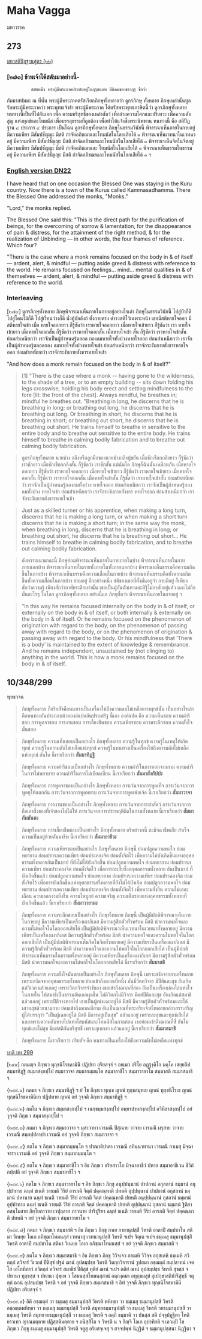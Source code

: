 # Maha Vagga
มหาวรรค

## 273
[มหาสติปัฏฐานสูตร (๒๒)](https://84000.org/tipitaka/read/r.php?B=10&A=6257&eng=)

### [๒๗๓] ข้าพเจ้าได้สดับมาอย่างนี้-
             สมัยหนึ่ง พระผู้มีพระภาคประทับอยู่ในกุรุชนบท มีนิคมของชาวกุรุ ชื่อว่า
กัมมาสทัมมะ ณ ที่นั้น พระผู้มีพระภาคตรัสเรียกภิกษุทั้งหลายว่า ดูกรภิกษุ
ทั้งหลาย ภิกษุเหล่านั้นทูลรับพระผู้มีพระภาคว่า พระพุทธเจ้าข้า พระผู้มีพระภาค
ได้ตรัสพระพุทธภาษิตนี้ว่า ดูกรภิกษุทั้งหลาย หนทางนี้เป็นที่ไปอันเอก เพื่อ
ความบริสุทธิ์ของเหล่าสัตว์ เพื่อล่วงความโศกและปริเทวะ เพื่อความดับสูญ
แห่งทุกข์และโทมนัส เพื่อบรรลุธรรมที่ถูกต้อง เพื่อทำให้แจ้งซึ่งพระนิพพาน
หนทางนี้ คือ สติปัฏฐาน ๔ ประการ ๔ ประการ เป็นไฉน ดูกรภิกษุทั้งหลาย
ภิกษุในธรรมวินัยนี้ พิจารณาเห็นกายในกายอยู่ มีความเพียร มีสัมปชัญญะ
มีสติ กำจัดอภิชฌาและโทมนัสในโลกเสียได้ ๑ พิจารณาเห็นเวทนาในเวทนาอยู่
มีความเพียร มีสัมปชัญญะ มีสติ กำจัดอภิชฌาและโทมนัสในโลกเสียได้ ๑
พิจารณาเห็นจิตในจิตอยู่ มีความเพียร มีสัมปชัญญะ มีสติ กำจัดอภิชฌาและ
โทมนัสในโลกเสียได้ ๑ พิจารณาเห็นธรรมในธรรมอยู่ มีความเพียร มีสัมปชัญญะ
มีสติ กำจัดอภิชฌาและโทมนัสในโลกเสียได้ ๑ ฯ

### [English version DN22](https://accesstoinsight.org/tipitaka/dn/dn.22.0.than.html)

I have heard that on one occasion the Blessed One was staying in the Kuru country. Now there is a town of the Kurus called Kammasadhamma. There the Blessed One addressed the monks, "Monks."

"Lord," the monks replied.

The Blessed One said this: "This is the direct path for the purification of beings, for the overcoming of sorrow & lamentation, for the disappearance of pain & distress, for the attainment of the right method, & for the realization of Unbinding — in other words, the four frames of reference. Which four?

"There is the case where a monk remains focused on the body in & of itself — ardent, alert, & mindful — putting aside greed & distress with reference to the world. He remains focused on feelings... mind... mental qualities in & of themselves — ardent, alert, & mindful — putting aside greed & distress with reference to the world.

### Interleaving
[๒๗๔] ดูกรภิกษุทั้งหลาย ภิกษุพิจารณาเห็นกายในกายอยู่อย่างไรเล่า
ภิกษุในธรรมวินัยนี้ ไปสู่ป่าก็ดี ไปสู่โคนไม้ก็ดี ไปสู่เรือนว่างก็ดี นั่งคู้บัลลังก์
ตั้งกายตรง ดำรงสติไว้เฉพาะหน้า เธอมีสติหายใจออก มีสติหายใจเข้า เมื่อ
หายใจออกยาว ก็รู้ชัดว่า เราหายใจออกยาว เมื่อหายใจเข้ายาว ก็รู้ชัดว่า เรา
หายใจเข้ายาว เมื่อหายใจออกสั้น ก็รู้ชัดว่า เราหายใจออกสั้น เมื่อหายใจเข้า
สั้น ก็รู้ชัดว่า เราหายใจเข้าสั้น ย่อมสำเหนียกว่า เราจักเป็นผู้กำหนดรู้ตลอด
กองลมหายใจทั้งปวงหายใจออก ย่อมสำเหนียกว่า เราจักเป็นผู้กำหนดรู้ตลอดกอง
ลมหายใจทั้งปวงหายใจเข้า ย่อมสำเหนียกว่า เราจักระงับกายสังขารหายใจออก
ย่อมสำเหนียกว่า เราจักระงับกายสังขารหายใจเข้า 

"And how does a monk remain focused on the body in & of itself?"

> [1] "There is the case where a monk -- having gone to the wilderness, to the shade of a tree, or to an empty building -- sits down folding his legs crosswise, holding his body erect and setting mindfulness to the fore [lit: the front of the chest]. Always mindful, he breathes in; mindful he breathes out.
> "Breathing in long, he discerns that he is breathing in long; or breathing out long, he discerns that he is breathing out long. Or breathing in short, he discerns that he is breathing in short; or breathing out short, he discerns that he is breathing out short. He trains himself to breathe in sensitive to the entire body and to breathe out sensitive to the entire body. He trains himself to breathe in calming bodily fabrication and to breathe out calming bodily fabrication.

>ดูกรภิกษุทั้งหลาย นายช่าง กลึงหรือลูกมือของนายช่างกลึงผู้ขยัน เมื่อชักเชือกกลึงยาว ก็รู้ชัดว่า เราชักยาว เมื่อชักเชือกกลึงสั้น ก็รู้ชัดว่า เราชักสั้น 
> แม้ฉันใด ภิกษุก็ฉันนั้นเหมือนกัน
> เมื่อหายใจออกยาว ก็รู้ชัดว่า เราหายใจออกยาว เมื่อหายใจเข้ายาว ก็รู้ชัดว่า เราหายใจเข้ายาว 
> เมื่อหายใจออกสั้น ก็รู้ชัดว่า เราหายใจออกสั้น 
> เมื่อหายใจเข้าสั้น ก็รู้ชัดว่า เราหายใจเข้าสั้น 
> ย่อมสำเหนียกว่า เราจักเป็นผู้กำหนดรู้กองลมทั้งปวง
> หายใจออก ย่อมสำเหนียกว่า เราจักเป็นผู้กำหนดรู้กองลมทั้งปวง
> หายใจเข้า ย่อมสำเหนียกว่า เราจักระงับกายสังขาร
> หายใจออก ย่อมสำเหนียกว่า เราจักระงับกายสังขารหายใจเข้า

> Just as a skilled turner or his apprentice, when making a long turn, discerns that he is making a long turn, or when making a short turn discerns that he is making a short turn; 
> in the same way the monk, 
> when breathing in long, discerns that he is breathing in long; 
> or breathing out short, he discerns that he is breathing out short... 
> He trains himself to breathe in calming bodily fabrication, and to breathe out calming bodily fabrication.

> ดังพรรณนามาฉะนี้ ภิกษุย่อมพิจารณาเห็นกายในกายภายในบ้าง 
> พิจารณาเห็นกายในกายภายนอกบ้าง 
> พิจารณาเห็นกายในกายทั้งภายในทั้งภายนอกบ้าง 
> พิจารณาเห็นธรรมคือความเกิดขึ้นในกายบ้าง 
> พิจารณาเห็นธรรมคือความเสื่อมในกายบ้าง 
> พิจารณาเห็นธรรมคือทั้งความเกิดขึ้นทั้งความเสื่อมในกายบ้าง ย่อมอยู่ อีกอย่างหนึ่ง 
> สติของเธอที่ตั้งมั่นอยู่ว่า กายมีอยู่ ก็เพียงสักว่าความรู้ เพียงสักว่าอาศัยระลึกเท่านั้น 
> เธอเป็นผู้อันตัณหาและทิฐิไม่อาศัยอยู่แล้ว และไม่ถือมั่นอะไรๆ ในโลก 
> ดูกรภิกษุทั้งหลาย อย่างนี้แล ภิกษุชื่อว่า พิจารณาเห็นกายในกายอยู่ ฯ 

> "In this way he remains focused internally on the body in & of itself, 
> or externally on the body in & of itself, 
> or both internally & externally on the body in & of itself. 
> Or he remains focused on the phenomenon of origination with regard to the body, 
> on the phenomenon of passing away with regard to the body, 
> or on the phenomenon of origination & passing away with regard to the body. 
> Or his mindfulness that ’There is a body’ is maintained to the extent of knowledge & remembrance. 
> And he remains independent, unsustained by (not clinging to) anything in the world. 
> This is how a monk remains focused on the body in & of itself.




## 10/348/299

พุทธวจน
> ภิกษุทั้งหลาย ก็อริยสัจคือหนทางเป็นเครื่องให้ถึงความดบไม่เหลือแห่งทุกข์นั้น เป็นอย่างไรเล่า
> คือหนทางอันประกอบด้วยองค์แปดอันประเสริฐ นี้เอง
> องค์แปด คือ
> ความเห็นชอบ ความดำริชอบ
> การพูดจาชอบ การงานชอบ การเลี้ยงชีพชอบ
> ความเพียรชอบ ความระลึกชอบ ความตั้งใจมั่นชอบ

> ภิกษุทั้งหลาย ความเห็นชอบเป็นอย่างไร
> ภิกษุทั้งหลาย ความรู้ในทุกข์ ความรู้ในเหตุให้เกิดทุกข์ ความรู้ในความดับไม่เหลือแห่งทุกข์ ความรู้ในหนทางเป็นเครื่องให้ถึงความดับไม่เหลือแห่งทุกข์ อันใด นี้เราเรียกว่า **สัมมาทิฏฐิ**

> ภิกษุทั้งหลาย ความดำริชอบเป็นอย่างไร
> ภิกษุทั้งหลาย ความดำริในการออกจากกาม ความดำริในการไม่พยาบาท ความดำริในการไม่เบียดเบียน นี้เราเรียกว่า **สัมมาสังกัปปะ**

> ภิกษุทั้งหลาย การพูดจาชอบเป็นอย่างไร
> ภิกษุทั้งหลาย การเว้นจากการพูดเท็จ การเว้นจากการพูดยุให้แตกกัน การเว้นจากการพูดหยาบ การเว้นจากการพูดเพ้อเจ้อ นี้เราเรียกว่า **สัมมาวาจา**

> ภิกษุทั้งหลาย การงานชอบเป็นอย่างไร
> ภิกษุทั้งหลาย การเว้นจากการฆ่าสัตว์ การเว้นจากการถือเอาสิ่งของที่เจ้าของไม่ได้ให้ การเว้นจากการประพฤติผิดในกามทั้งหลาย นี้เราเรียกว่า **สัมมากัมมันตะ**

> ภิกษุทั้งหลาย การเลี้ยงชีพชอบเป็นอย่างไร
> ภิกษุทั้งหลาย อริยสาวกนี้ ละมิจฉาชีพเสีย สำเร็จความเป็นอยู่ด้วยสัมมาชีพ นี้เราเรียกว่า **สัมมาอาชีวะ**

> ภิกษุทั้งหลาย ความเพียรชอบเป็นอย่างไร
> ภิกษุทั้งหลาย ภิกษุนี้ ย่อมปลูกความพอใจ ย่อมพยายาม ย่อมปรารภความเพียร ย่อมประคองจิต ย่อมตั้งจิตไว้ เพื่อความไม่บังเกิดขึ้นแห่งอกุศลธรรมทั้งหลายอันเป็นบาป ที่ยังไม่ได้บังเกิดขึ้น 
> ย่อมปลูกความพอใจ ย่อมพยายาม ย่อมปรารภความเพียร ย่อมประคองจิต ย่อมตั้งจิตไว้ เพื่อการละเสียซึ่งอกุศลกรรมทั้งหลาย อันเป็นบาป ที่บังเกิดขึ้นแล้ว
> ย่อมปลูกความพอใจ ย่อมพยายาม ย่อมปรารภความเพียร ย่อมประคองจิต ย่อมตั้งจิตไว้ เพื่อการบังเกิดขึ้นแห่งกุศลธรรมทั้งหลายที่ยังไม่ได้บังเกิด
> ย่อมปลูกความพอใจ ย่อมพยายาม ย่อมปรารภความเพียร ย่อมประคองจิต ย่อมตั้งจิตไว้ เพื่อความยั่งยืน ความไม่เลอะเลือน ความงอกงามยิ่งขึ้น ความไพบูลย์ ความเจริญ ความเต็มรอบแห่งกุศลธรรมทั้งหลายที่บังเกิดขึ้นแล้ว
> นี้เราเรียกว่า **สัมมาวายามะ**

> ภิกษุทั้งหลาย ความระลึกชอบเป็นอย่างไร
> ภิกษุทั้งหลาย ภิกษุนี้ เป็นผู้มีปกติพิจารณาเห็นกายในกายอยู่ มีความเพียรเป็นเครื่องเผากิเลส มีความรู้สึกตัวทั่วพร้อม มีสติ นำความพอใจและความไม่พอใจในโลกออกเสียได้
> เป็นผู้มีปกติพิจารณาเห็นเวทนาในเวทนาทั้งหลายอยู่ มีความเพียรเป็นเครื่องเผากิเลส มีความรู้สึกตัวทั่วพร้อม มีสติ นำความพอใจและความไม่พอใจในโลกออกเสียได้
> เป็นผู้มีปกติพิจารณาเห็นจิตในจิตทั้งหลายอยู่ มีความเพียรเป็นเครื่องเผากิเลส มีความรู้สึกตัวทั่วพร้อม มีสติ นำความพอใจและความไม่พอใจในโลกออกเสียได้
> เป็นผู้มีปกติพิจารณาเห็นธรรมในธรรมทั้งหลายอยู่ มีความเพียรเป็นเครื่องเผากิเลส มีความรู้สึกตัวทั่วพร้อม มีสติ นำความพอใจและความไม่พอใจในโลกออกเสียได้
> นี้เราเรียกว่า **สัมมาสติ**

> ภิกษุทั้งหลาย ความตั้งใจมั่นชอบเป็นอย่างไร
> ภิกษุทั้งหลาย ภิกษุนี้ เพราะสงัดจากกามทั้งหลาย เพราะสงัดจากอกุศลธรรมทั้งหลาย ย่อมเข้าถึงฌาณที่หนึ่ง อันมีวิตกวิจาร มีปีติและสุข อันเกิดแต่วิเวก แล้วแลอยู่
> เพราะวิตกวิจารรำงับลง เธอเข้าถึงฌาณที่สอง อันเป็นเครื่องผ่องใสแห่งใจในภายใน ให้สมาธิเป็นธรรมอันเอกผุดขึ้น ไม่มีวิตกไม่มีวิจาร มีแต่ปีติและสุข อันเกิดแต่สมาธิแล้วแลอยู่
> เพราะปีติจางหายไป เธอเป็นผู้เพ่งเฉยอยู่ได้ มีสติ มีความรู้สึกตัวทั่วพร้อมและได้เสวยสุขด้วยนามกาย ย่อมเข้าถึงฌาณที่สาม อันเป็นฌาณที่พระอริยเจ้าทั้งหลายกล่าวสรรเสริญผู้ได้บรรลุว่า "เป็นผู้เฉยอยู่ได้ มีสติ มีการอยู่เป็นสุข" แล้วแลอยู่
> เพราะละสุขและทุกข์เสียได้ และเพราะความดับหายไปแห่งโสมนัสและโทมนัสในกาลก่อน เธอย่อมเข้าถึงฌาณที่สี่ อันไม่ทุกข์และไม่สุข มีแต่สติอันบริสุทธิ์ เพราะอุเบกขา แล้วแลอยู่
> นี้เราเรียกว่า **สัมมาสมาธิ**

> ภิกษุทั้งหลาย นี้เราเรียกว่า อริยสัจ คือ หนทางเป็นเครื่องให้ถึงความดับไม่เหลือแห่งทุกข์

[บาลี บท 299](https://84000.org/tipitaka/read/pali_read.php?B=10&A=6842&w=&modeTY=2)

[๒๙๙]  กตมญฺจ  ภิกฺขเว  ทุกฺขนิโรธคามินี  ปฏิปทา  อริยสจฺจํ  ฯ
อยเมว  อริโย  อฏฺฐงฺคิโก  มคฺโค  เสยฺยถีทํ  สมฺมาทิฏฺฐิ  สมฺมาสงฺกปฺโป
สมฺมาวาจา   สมฺมากมฺมนฺโต   สมฺมาอาชีโว   สมฺมาวายาโม   สมฺมาสติ
สมฺมาสมาธิ ฯ

{๒๙๙.๑}  กตมา  จ  ภิกฺขเว  สมฺมาทิฏฺฐิ ฯ ยํ โข ภิกฺขเว ทุกฺเข
ญาณํ    ทุกฺขสมุทเย    ญาณํ   ทุกฺขนิโรเธ   ญาณํ   ทุกฺขนิโรธคามินิยา
ปฏิปทาย ญาณํ อยํ วุจฺจติ ภิกฺขเว สมฺมาทิฏฺฐิ ฯ

{๒๙๙.๒}  กตโม  จ  ภิกฺขเว  สมฺมาสงฺกปฺโป ฯ เนกฺขมฺมสงฺกปฺโป
อพฺยาปาทสงฺกปฺโป อวิหึสาสงฺกปฺโป อยํ วุจฺจติ ภิกฺขเว สมฺมาสงฺกปฺโป ฯ
     
{๒๙๙.๓}  กตมา  จ  ภิกฺขเว  สมฺมาวาจา  ฯ มุสาวาทา เวรมณี
ปิสุณาย   วาจาย   เวรมณี   ผรุสาย   วาจาย  เวรมณี  สมฺผปฺปลาปา
เวรมณี อยํ วุจฺจติ ภิกฺขเว สมฺมาวาจา ฯ

{๒๙๙.๔}   กตโม  จ  ภิกฺขเว  สมฺมากมฺมนฺโต  ฯ  ปาณาติปาตา
เวรมณี   อทินฺนาทานา   เวรมณี   กาเมสุ   มิจฺฉาจารา  เวรมณี  อยํ
วุจฺจติ ภิกฺขเว สมฺมากมฺมนฺโต ฯ

{๒๙๙.๕}  กตโม จ ภิกฺขเว สมฺมาอาชีโว ฯ อิธ ภิกฺขเว อริยสาวโก
มิจฺฉาอาชีวํ  ปหาย  สมฺมาอาชีเวน  ชีวิกํ  กปฺเปติ  อยํ  วุจฺจติ  ภิกฺขเว
สมฺมาอาชีโว ฯ

{๒๙๙.๖}  กตโม  จ  ภิกฺขเว  สมฺมาวายาโม ฯ อิธ ภิกฺขเว ภิกฺขุ
อนุปฺปนฺนานํ  ปาปกานํ  อกุสลานํ  ธมฺมานํ อนุปฺปาทาย ฉนฺทํ ชเนติ วายมติ
วิริยํ    อารภติ    จิตฺตํ   ปคฺคณฺหาติ   ปทหติ   อุปฺปนฺนานํ   ปาปกานํ
อกุสลานํ   ธมฺมานํ   ปหานาย   ฉนฺทํ   ชเนติ  วายมติ  วิริยํ  อารภติ
จิตฺตํ     ปคฺคณฺหาติ     ปทหติ     อนุปฺปนฺนานํ    กุสลานํ    ธมฺมานํ
อุปฺปาทาย   ฉนฺทํ   ชเนติ   วายมติ   วิริยํ  อารภติ  จิตฺตํ  ปคฺคณฺหาติ
ปทหติ     อุปฺปนฺนานํ     กุสลานํ    ธมฺมานํ    ฐิติยา    อสมฺโมสาย
ภิยฺโยภาวาย   เวปุลฺลาย   ภาวนาย  ปาริปูริยา  ฉนฺทํ  ชเนติ  วายมติ
วิริยํ   อารภติ   จิตฺตํ   ปคฺคณฺหาติ   ปทหติ   ฯ  อยํ  วุจฺจติ  ภิกฺขเว
สมฺมาวายาโม ฯ

{๒๙๙.๗}  กตมา  จ  ภิกฺขเว  สมฺมาสติ  ฯ  อิธ  ภิกฺขเว  ภิกฺขุ
กาเย   กายานุปสฺสี   วิหรติ   อาตาปี   สมฺปชาโน   สติมา   วิเนยฺย
โลเก    อภิชฺฌาโทมนสฺสํ    เวทนาสุ   เวทนานุปสฺสี   วิหรติ   ฯเปฯ
จิตฺเต   ฯเปฯ   ธมฺเมสุ   ธมฺมานุปสฺสี   วิหรติ   อาตาปี   สมฺปชาโน
สติมา   วิเนยฺย   โลเก   อภิชฺฌาโทมนสฺสํ   ฯ   อยํ  วุจฺจติ  ภิกฺขเว
สมฺมาสติ ฯ

{๒๙๙.๘}  กตโม จ ภิกฺขเว สมฺมาสมาธิ  ฯ อิธ ภิกฺขเว ภิกฺขุ วิวิจฺเจว
กาเมหิ  วิวิจฺจ  อกุสเลหิ  ธมฺเมหิ  สวิตกฺกํ  สวิจารํ วิเวกชํ ปีติสุขํ ปฐมํ
ฌานํ   อุปสมฺปชฺช   วิหรติ  วิตกฺกวิจารานํ  วูปสมา  อชฺฌตฺตํ  สมฺปสาทนํ
เจตโส   เอโกทิภาวํ   อวิตกฺกํ   อวิจารํ  สมาธิชํ  ปีติสุขํ  ทุติยํ  ฌานํ
ฯเปฯ  ตติยํ  ฌานํ  อุปสมฺปชฺช  วิหรติ  สุขสฺส  จ  ปหานา  ทุกฺขสฺส  จ
ปหานา    ปุพฺเพ    ว   โสมนสฺสโทมนสฺสานํ   อตฺถงฺคมา   อทุกฺขมสุขํ
อุเปกฺขาสติปาริสุทฺธึ   จตุตฺถํ   ฌานํ  อุปสมฺปชฺช  วิหรติ  ฯ  อยํ  วุจฺจติ
ภิกฺขเว  สมฺมาสมาธิ  ฯ  อิทํ  วุจฺจติ  ภิกฺขเว  ทุกฺขนิโรธคามินี  ปฏิปทา
อริยสจฺจํ ฯ

{๒๙๙.๙}   อิติ   อชฺฌตฺตํ   วา   ธมฺเมสุ   ธมฺมานุปสฺสี  วิหรติ
พหิทฺธา    วา   ธมฺเมสุ   ธมฺมานุปสฺสี   วิหรติ   อชฺฌตฺตพหิทฺธา   วา
ธมฺเมสุ   ธมฺมานุปสฺสี   วิหรติ   สมุทยธมฺมานุปสฺสี  วา  ธมฺเมสุ  วิหรติ
วยธมฺมานุปสฺสี    วา    ธมฺเมสุ    วิหรติ   สมุทยวยธมฺมานุปสฺสี   วา
ธมฺเมสุ   วิหรติ   ฯ   อตฺถิ   ธมฺมาติ   วา  ปนสฺส  สติ  ปจฺจุปฏฺฐิตา
โหติ   ยาวเทว   ญาณมตฺตาย  ปฏิสฺสติมตฺตาย  ฯ  อนิสฺสิโต  จ  วิหรติ
น  จ  กิญฺจิ  โลเก  อุปาทิยติ  ฯ  เอวมฺปิ  โข  ภิกฺขเว  ภิกฺขุ ธมฺเมสุ
ธมฺมานุปสฺสี วิหรติ จตูสุ อริยสจฺเจสุ ฯ
                     สจฺจปพฺพํ นิฏฺฐิตํ ฯ
                  ธมฺมานุปสฺสนา นิฏฺฐิตา ฯ
